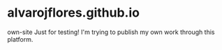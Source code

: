 # alvarojflores.github.io
own-site
Just for testing!
I'm trying to publish my own work through this platform.
